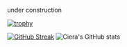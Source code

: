 under construction 


[![trophy](https://github-profile-trophy.vercel.app/?username=cieragrace&theme=onedark)](https://github.com/cieragrace/github-profile-trophy)

[![GitHub Streak](http://github-readme-streak-stats.herokuapp.com?user=cieragrace&theme=tokyonight-duo)](https://git.io/streak-stats)
![Ciera's GitHub stats](https://github-readme-stats.vercel.app/api?username=cieragrace&theme=tokyonight&show_icons=true)

<!--
**cieragrace/cieragrace** is a ✨ _special_ ✨ repository because its `README.md` (this file) appears on your GitHub profile.



Here are some ideas to get you started:

- 🔭 I’m currently working on ...
- 🌱 I’m currently learning ...
- 👯 I’m looking to collaborate on ...
- 🤔 I’m looking for help with ...
- 💬 Ask me about ...
- 📫 How to reach me: ...
- 😄 Pronouns: ...
- ⚡ Fun fact: ...
-->
